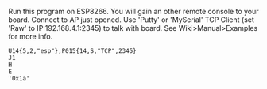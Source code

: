 Run this program on ESP8266. You will gain an other remote console to your board.
Connect to AP just opened. Use 'Putty' or 'MySerial' TCP Client (set 'Raw' to IP 192.168.4.1:2345) to talk with board.
See Wiki>Manual>Examples for more info.

    U14{5,2,"esp"},P015{14,S,"TCP",2345}
    J1
    H
    E
    '0x1a'
